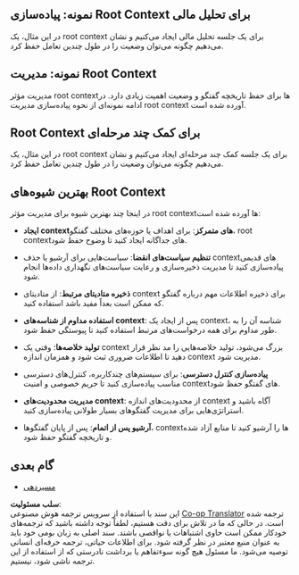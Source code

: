 <!--
CO_OP_TRANSLATOR_METADATA:
{
  "original_hash": "e1cbc99fa7185139ad6d539eca09a2b3",
  "translation_date": "2025-06-02T20:21:46+00:00",
  "source_file": "05-AdvancedTopics/mcp-root-contexts/README.md",
  "language_code": "fa"
}
-->
## نمونه: پیاده‌سازی Root Context برای تحلیل مالی

در این مثال، یک root context برای یک جلسه تحلیل مالی ایجاد می‌کنیم و نشان می‌دهیم چگونه می‌توان وضعیت را در طول چندین تعامل حفظ کرد.

## نمونه: مدیریت Root Context

مدیریت مؤثر root contextها برای حفظ تاریخچه گفتگو و وضعیت اهمیت زیادی دارد. در ادامه نمونه‌ای از نحوه پیاده‌سازی مدیریت root context آورده شده است.

## Root Context برای کمک چند مرحله‌ای

در این مثال، یک root context برای یک جلسه کمک چند مرحله‌ای ایجاد می‌کنیم و نشان می‌دهیم چگونه می‌توان وضعیت را در طول چندین تعامل حفظ کرد.

## بهترین شیوه‌های Root Context

در اینجا چند بهترین شیوه برای مدیریت مؤثر root contextها آورده شده است:

- **ایجاد contextهای متمرکز**: برای اهداف یا حوزه‌های مختلف گفتگو، root contextهای جداگانه ایجاد کنید تا وضوح حفظ شود.

- **تنظیم سیاست‌های انقضا**: سیاست‌هایی برای آرشیو یا حذف contextهای قدیمی پیاده‌سازی کنید تا مدیریت ذخیره‌سازی و رعایت سیاست‌های نگهداری داده‌ها انجام شود.

- **ذخیره متادیتای مرتبط**: از متادیتای context برای ذخیره اطلاعات مهم درباره گفتگو که ممکن است بعداً مفید باشد استفاده کنید.

- **استفاده مداوم از شناسه‌های context**: پس از ایجاد یک context، شناسه آن را به طور مداوم برای همه درخواست‌های مرتبط استفاده کنید تا پیوستگی حفظ شود.

- **تولید خلاصه‌ها**: وقتی یک context بزرگ می‌شود، تولید خلاصه‌هایی را مد نظر قرار دهید تا اطلاعات ضروری ثبت شود و همزمان اندازه context مدیریت شود.

- **پیاده‌سازی کنترل دسترسی**: برای سیستم‌های چندکاربره، کنترل‌های دسترسی مناسب پیاده‌سازی کنید تا حریم خصوصی و امنیت contextهای گفتگو حفظ شود.

- **مدیریت محدودیت‌های context**: از محدودیت‌های اندازه context آگاه باشید و استراتژی‌هایی برای مدیریت گفتگوهای بسیار طولانی پیاده‌سازی کنید.

- **آرشیو پس از اتمام**: پس از پایان گفتگوها، contextها را آرشیو کنید تا منابع آزاد شده و تاریخچه گفتگو حفظ شود.

## گام بعدی

- [مسیردهی](../mcp-routing/README.md)

**سلب مسئولیت**:  
این سند با استفاده از سرویس ترجمه هوش مصنوعی [Co-op Translator](https://github.com/Azure/co-op-translator) ترجمه شده است. در حالی که ما در تلاش برای دقت هستیم، لطفاً توجه داشته باشید که ترجمه‌های خودکار ممکن است حاوی اشتباهات یا نواقصی باشند. سند اصلی به زبان بومی خود باید به عنوان منبع معتبر در نظر گرفته شود. برای اطلاعات حیاتی، ترجمه حرفه‌ای انسانی توصیه می‌شود. ما مسئول هیچ گونه سوءتفاهم یا برداشت نادرستی که از استفاده از این ترجمه ناشی شود، نیستیم.